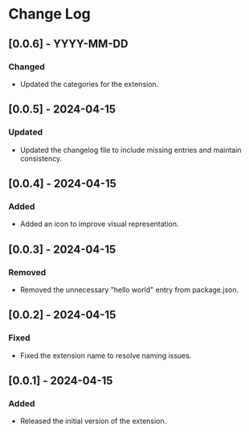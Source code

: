 # Change Log

## [0.0.6] - YYYY-MM-DD
### Changed
- Updated the categories for the extension.

## [0.0.5] - 2024-04-15
### Updated
- Updated the changelog file to include missing entries and maintain consistency.

## [0.0.4] - 2024-04-15
### Added
- Added an icon to improve visual representation.

## [0.0.3] - 2024-04-15
### Removed
- Removed the unnecessary "hello world" entry from package.json.

## [0.0.2] - 2024-04-15
### Fixed
- Fixed the extension name to resolve naming issues.

## [0.0.1] - 2024-04-15
### Added
- Released the initial version of the extension.
